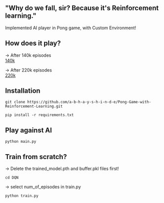 
## "Why do we fall, sir? Because it's Reinforcement learning."

Implemented AI player in Pong game, with Custom Environment!

## How does it play?
-> After 140k episodes  
[140k](DQN/140k/140k_demo.mp4)  
  
-> After 220k episodes  
[220k](DQN/220k/220k_demo.mp4)
## Installation

```
git clone https://github.com/a-b-h-a-y-s-h-i-n-d-e/Pong-Game-with-Reinforcement-Learning.git
```
```
pip install -r requirements.txt
```
## Play against AI
```
python main.py 
```


## Train from scratch?
-> Delete the trained_model.pth and buffer.pkl files first!
```
cd DQN
```
-> select num_of_episodes in train.py
```
python train.py
```

